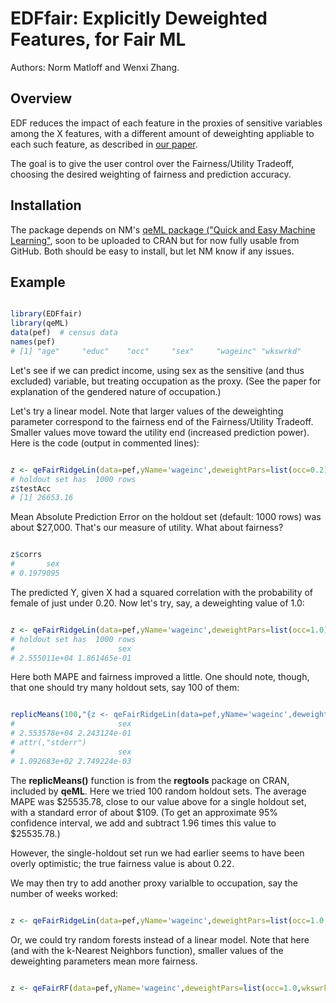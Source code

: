 # EDFfair: Explicitly Deweighted Features, for Fair ML

Authors:  Norm Matloff and Wenxi Zhang.

## Overview

EDF reduces the impact of each feature in the proxies of sensitive
variables among the X features, with a different amount of deweighting
appliable to each such feature, as described in [our
paper](https://t.co/8797n3znGB).

The goal is to give the user control over the Fairness/Utility Tradeoff,
choosing the desired weighting of fairness and prediction accuracy.

## Installation

The package depends on NM's 
[qeML package ("Quick and Easy Machine Learning"](http://github.com/matloff/qeML), soon to be uploaded to CRAN but for now fully usable from GitHub.
Both should be easy to install, but let NM know if any issues.

## Example

``` r

library(EDFfair) 
library(qeML) 
data(pef)  # census data
names(pef)
# [1] "age"     "educ"    "occ"     "sex"     "wageinc" "wkswrkd"

```

Let's see if we can predict income, using sex as the sensitive (and thus
excluded) variable, but treating occupation as the proxy.  (See the paper
for explanation of the gendered nature of occupation.)

Let's try a linear model.  Note that larger values of the deweighting
parameter correspond to the fairness end of the Fairness/Utility
Tradeoff.  Smaller values move toward the utility end (increased
prediction power).  Here is the code (output in commented lines):

``` r

z <- qeFairRidgeLin(data=pef,yName='wageinc',deweightPars=list(occ=0.2),sensNames='sex')
# holdout set has  1000 rows
z$testAcc
# [1] 26653.16

```

Mean Absolute Prediction Error on the holdout set (default: 1000 rows)
was about $27,000.  That's our measure of utility.  What about fairness?

``` r

z$corrs
#       sex
# 0.1979095


```

The predicted Y, given X had a squared correlation with the probability
of female of just under 0.20.  Now let's try, say, a deweighting value
of 1.0:

``` r

z <- qeFairRidgeLin(data=pef,yName='wageinc',deweightPars=list(occ=1.0),sensNames='sex'); c(z$testAcc,z$corrs)
# holdout set has  1000 rows
#                       sex
# 2.555011e+04 1.861465e-01

```

Here both MAPE and fairness improved a little.  One should note, though,
that one should try many holdout sets, say 100 of them:

``` r

replicMeans(100,"{z <- qeFairRidgeLin(data=pef,yName='wageinc',deweightPars=list(occ=1.0),sensNames='sex'); c(z$testAcc,z$corrs)}")
#                       sex 
# 2.553578e+04 2.243124e-01 
# attr(,"stderr")
#                       sex 
# 1.092683e+02 2.749224e-03 


```

The **replicMeans()** function is from the **regtools** package on CRAN,
included by **qeML**.  Here we tried 100 random holdout sets.  The
average MAPE was $25535.78, close to our value above for a single
holdout set, with a standard error of about $109.  (To get an
approximate 95% confidence interval, we add and subtract 1.96 times this
value to $25535.78.)

However, the single-holdout set run we had earlier seems to have been
overly optimistic; the true fairness value is about 0.22.

We may then try to add another proxy varialble to occupation, say the
number of weeks worked:

``` r

z <- qeFairRidgeLin(data=pef,yName='wageinc',deweightPars=list(occ=1.0,wkswrkd=0.4),sensNames='sex')


```

Or, we could try random forests instead of a linear model.  Note that
here (and with the k-Nearest Neighbors function), smaller values of the
deweighting parameters mean more fairness.

``` r

z <- qeFairRF(data=pef,yName='wageinc',deweightPars=list(occ=1.0,wkswrkd=0.4),sensNames='sex')


```
